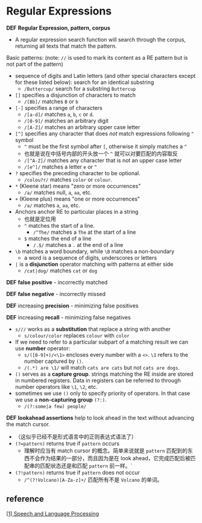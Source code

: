 # Regular Expressions

**DEF** **Regular Expression, pattern, corpus**

* A regular expression search function will search through the corpus, returning all texts that match the pattern.

Basic patterns: \(note: `//` is used to mark its content as a RE pattern but is not part of the pattern\)

* sequence of digits and Latin letters \(and other special characters except for these listed below\): search for an identical substring
  * `/Buttercup/` search for a substring `Buttercup`
* `[]` specifies a disjunction of characters to match
  * `/[Bb]/` matches `B` or `b`
* `[-]` specifies a range of characters
  * `/[a-d]/` matches `a`, `b`, `c` or `d`.
  * `/[0-9]/` matches an arbitrary digit
  * `/[A-Z]/` matches an arbitrary upper case letter
* `[^]` specifies any character that does _not_ match expressions following `^` symbol
  * `^` must be the first symbol after `[`, otherwise it simply matches a `^`
  * 也就是说在中括号内部的开头放一个 `^` 就可以对要匹配的内容取反
  * `/[^A-Z]/` matches any character that is not an upper case letter
  * `/[e^]/` matches a letter `e` or `^`
* `?` specifies the preceding character to be optional.
  * `/colou?r/` matches `color` or `colour`.
* `*` \(Kleene star\) means "zero or more occurrences"
  * `/a/` matches null, `a`, `aa`, etc.
* `+` \(Kleene plus\) means "one or more occurrences"
  * `/a/` matches `a`, `aa`, etc.
* Anchors anchor RE to particular places in a string
  * 也就是定位用
  * `^` matches the start of a line.
    * `/^The/` matches a `The` at the start of a line
  * `$` matches the end of a line
    * `/.$/` matches a `.` at the end of a line
* `\b` matches a word boundary, while `\B` matches a non-boundary
  * a word is a sequence of digits, underscores or letters
* `|` is a **disjunction** operator matching with patterns at either side
  * `/cat|dog/` matches `cat` or `dog`

**DEF** **false positive** - incorrectly matched

**DEF** **false negative** - incorrectly missed

**DEF** increasing **precision** - minimizing false positives

**DEF** increasing **recall** - minimizing false negatives

* `s///` works as a **substitution** that replace a string with another
  * `s/colour/color` replaces `colour` with `color`
* If we need to refer to a particular subpart of a matching result we can use **number** operator:
  * `s/([0-9]+)/<\1>` encloses every number with a `<>`. `\1` refers to the number captured by `()`.
  * `/(.*) are \1/` will match `cats are cats` but not `cats are dogs`.
* `()` serves as a **capture group**. strings matching the RE inside are stored in numbered registers. Data in registers can be referred to through number operators like `\1`, `\2`, etc.
* sometimes we use `()` only to specify priority of operators. In that case we use a **non-capturing group** `(?:)`.
  * `/(?:some|a few) people/`

**DEF** **lookahead assertions** help to look ahead in the text without advancing the match cursor.

* （这似乎已经不是形式语言中的正则表达式语法了）
* `(?=pattern)` returns true if `pattern` occurs
  * 理解时应当有 match cursor 的概念。简单来说就是 `pattern` 匹配到的东西不会作为结果的一部分，而且因为是在 look ahead，它完成匹配后被匹配串的匹配状态还是和匹配 `pattern` 前一样。\`
* `(?!pattern)` returns true if `pattern` does not occur
  * `/^(?!Volcano)[A-Za-z]+/` 匹配所有不是 `Volcano` 的单词。

## reference

[\[1\] Speech and Language Processing](https://web.stanford.edu/~jurafsky/slp3/)

